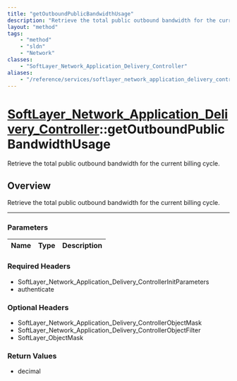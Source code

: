 ```yaml
---
title: "getOutboundPublicBandwidthUsage"
description: "Retrieve the total public outbound bandwidth for the current billing cycle."
layout: "method"
tags:
    - "method"
    - "sldn"
    - "Network"
classes:
    - "SoftLayer_Network_Application_Delivery_Controller"
aliases:
    - "/reference/services/softlayer_network_application_delivery_controller/getOutboundPublicBandwidthUsage"
---
```

# [SoftLayer_Network_Application_Delivery_Controller](/reference/services/SoftLayer_Network_Application_Delivery_Controller)::getOutboundPublicBandwidthUsage


Retrieve the total public outbound bandwidth for the current billing cycle.


## Overview 
Retrieve the total public outbound bandwidth for the current billing cycle.

-----

### Parameters 
|Name | Type | Description |
| --- | --- | --- |


### Required Headers
* SoftLayer_Network_Application_Delivery_ControllerInitParameters
* authenticate


### Optional Headers
* SoftLayer_Network_Application_Delivery_ControllerObjectMask
* SoftLayer_Network_Application_Delivery_ControllerObjectFilter
* SoftLayer_ObjectMask

### Return Values
* decimal





